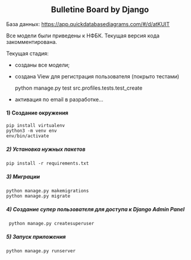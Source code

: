 <h2 align="center">Bulletine Board by Django</h2>

База данных:
https://app.quickdatabasediagrams.com/#/d/atKUIT

Все модели были приведены к НФБК.
Текущая версия кода закомментирована.

Текущая стадия:
- созданы все модели;
- создана View для регистрация пользователя (покрыто тестами)
    
    python manage.py test src.profiles.tests.test_create
    
- активация по email в разработке...

#### 1) Создание окружения

    pip install virtualenv
    python3 -m venv env
    env/bin/activate

##### 2) Установка нужных пакетов

    pip install -r requirements.txt
    
##### 3) Миграции

    python manage.py makemigrations
    python manage.py migrate
    
##### 4) Создание супер пользователя для доступа к Django Admin Panel

     python manage.py createsuperuser
    
##### 5) Запуск приложения
    
    python manage.py runserver
    